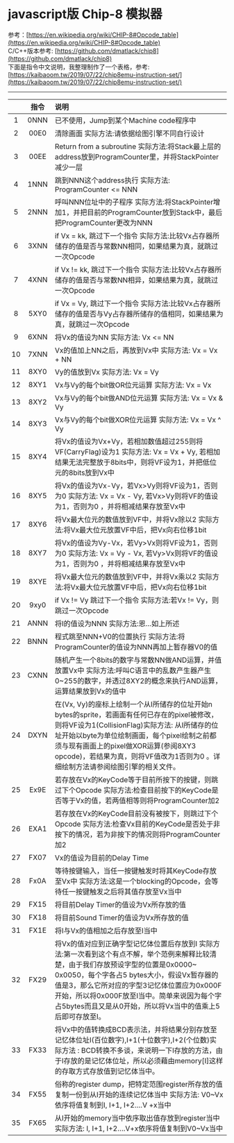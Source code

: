 # javascript版 Chip-8 模拟器

参考：[https://en.wikipedia.org/wiki/CHIP-8#Opcode_table](https://en.wikipedia.org/wiki/CHIP-8#Opcode_table)  
C/C++版本参考: [https://github.com/dmatlack/chip8](https://github.com/dmatlack/chip8)  
下面是指令中文说明，我整理制作了一个表格，参考: [https://kaibaoom.tw/2019/07/22/chip8emu-instruction-set/](https://kaibaoom.tw/2019/07/22/chip8emu-instruction-set/)

------  

|       | 指令  | 说明                                                                                                                                                                                                                                                                                                                                           |
| :---: | :---: | :--------------------------------------------------------------------------------------------------------------------------------------------------------------------------------------------------------------------------------------------------------------------------------------------------------------------------------------------- |
|   1   | 0NNN  | 已不使用，Jump到某个Machine code程序中                                                                                                                                                                                                                                                                                                         |
|   2   | 00E0  | 清除画面 实际方法:请依据绘图引擎不同自行设计                                                                                                                                                                                                                                                                                                   |
|   3   | 00EE  | Return from a subroutine 实际方法:将Stack最上层的address放到ProgramCounter里，并将StackPointer减少一层                                                                                                                                                                                                                                         |
|   4   | 1NNN  | 跳到NNN这个address执行 实际方法: ProgramCounter <= NNN                                                                                                                                                                                                                                                                                         |
|   5   | 2NNN  | 呼叫NNN位址中的子程序 实际方法:将StackPointer增加1，并把目前的ProgramCounter放到Stack中，最后把ProgramCounter更改为NNN                                                                                                                                                                                                                         |
|   6   | 3XNN  | if Vx = kk, 跳过下一个指令 实际方法:比较Vx占存器所储存的值是否与常数NN相同，如果结果为真，就跳过一次Opcode                                                                                                                                                                                                                                     |
|   7   | 4XNN  | if Vx != kk, 跳过下一个指令 实际方法:比较Vx占存器所储存的值是否与常数NN相异，如果结果为真，就跳过一次Opcode                                                                                                                                                                                                                                    |
|   8   | 5XY0  | if Vx = Vy, 跳过下一个指令 实际方法:比较Vx占存器所储存的值是否与Vy占存器所储存的值相同，如果结果为真，就跳过一次Opcode                                                                                                                                                                                                                         |
|   9   | 6XNN  | 将Vx的值设为NN 实际方法: Vx <= NN                                                                                                                                                                                                                                                                                                              |
|  10   | 7XNN  | Vx的值加上NN之后，再放到Vx中 实际方法: Vx = Vx + NN                                                                                                                                                                                                                                                                                            |
|  11   | 8XY0  | Vy的值放到Vx 实际方法: Vx = Vy                                                                                                                                                                                                                                                                                                                 |
|  12   | 8XY1  | Vx与Vy的每个bit做OR位元运算 实际方法: Vx = Vx                                                                                                                                                                                                                                                                                                  | Vy |
|  13   | 8XY2  | Vx与Vy的每个bit做AND位元运算 实际方法: Vx = Vx & Vy                                                                                                                                                                                                                                                                                            |
|  14   | 8XY3  | Vx与Vy的每个bit做XOR位元运算 实际方法: Vx = Vx ^ Vy                                                                                                                                                                                                                                                                                            |
|  15   | 8XY4  | 将Vx的值设为Vx+Vy，若相加数值超过255则将VF(CarryFlag)设为1 实际方法: Vx = Vx + Vy, 若相加结果无法完整放于8bits中，则将VF设为1，并把低位元的8bits放到Vx中                                                                                                                                                                                       |
|  16   | 8XY5  | 将Vx的值设为Vx-Vy，若Vx>Vy则将VF设为1，否则为0 实际方法: Vx = Vx - Vy, 若Vx>Vy则将VF的值设为1，否则为0 ，并将相减结果存放至Vx中                                                                                                                                                                                                                |
|  17   | 8XY6  | 将Vx最大位元的数值放到VF中，并将Vx除以2 实际方法:将Vx最大位元放置VF中后，把Vx向右位移1bit                                                                                                                                                                                                                                                      |
|  18   | 8XY7  | 将Vx的值设为Vy-Vx，若Vy>Vx则将VF设为1，否则为0 实际方法: Vx = Vy - Vx, 若Vy>Vx则将VF的值设为1，否则为0 ，并将相减结果存放至Vx中                                                                                                                                                                                                                |
|  19   | 8XYE  | 将Vx最大位元的数值放到VF中，并将Vx乘以2 实际方法:将Vx最大位元放置VF中后，把Vx向右位移1bit                                                                                                                                                                                                                                                      |
|  20   | 9xy0  | if Vx != Vy 跳过下一个指令 实际方法:若Vx != Vy，则跳过一次Opcode                                                                                                                                                                                                                                                                               |
|  21   | ANNN  | 将I的值设为NNN 实际方法:恩…如上所述                                                                                                                                                                                                                                                                                                            |
|  22   | BNNN  | 程式跳至NNN+V0的位置执行 实际方法:将ProgramCounter的值设为NNN再加上暂存器V0的值                                                                                                                                                                                                                                                                |
|  23   | CXNN  | 随机产生一个8bits的数字与常数NN做AND运算，并值放置Vx中 实际方法:呼叫C语言中的乱数产生器产生0~255的数字，并透过8XY2的概念来执行AND运算，运算结果放到Vx的值中                                                                                                                                                                                    |
|  24   | DXYN  | 在(Vx, Vy)的座标上绘制一个从I所储存的位址开始n bytes的sprite，若画面有任何已存在的pixel被修改，则将VF设为1(CollisionFlag)实际方法: 从I所储存的位址开始以byte为单位绘制画面，每个pixel绘制之前都须与现有画面上的pixel做XOR运算(参阅8XY3 opcode)，若结果为真，则将VF值改为1否则为0 。详细绘制方法请参阅绘图引擎的相关文件。                      |
|  25   | Ex9E  | 若存放在Vx的KeyCode等于目前所按下的按键，则跳过下个Opcode 实际方法:检查目前按下的KeyCode是否等于Vx的值，若两值相等则将ProgramCounter加2                                                                                                                                                                                                        |
|  26   | EXA1  | 若存放在Vx的KeyCode目前没有被按下，则跳过下个Opcode 实际方法:检查Vx目前的KeyCode是否处于非按下的情况，若为非按下的情况则将ProgramCounter加2                                                                                                                                                                                                    |
|  27   | FX07  | Vx的值设为目前的Delay Time                                                                                                                                                                                                                                                                                                                     |
|  28   | Fx0A  | 等待按键输入，当任一按键触发时将其KeyCode存放至Vx中 实际方法:这是一个blocking的Opcode，会等待任一按键触发之后将其值存放至Vx当中                                                                                                                                                                                                                |
|  29   | FX15  | 将目前Delay Timer的值设为Vx所存放的值                                                                                                                                                                                                                                                                                                          |
|  30   | FX18  | 将目前Sound Timer的值设为Vx所存放的值                                                                                                                                                                                                                                                                                                          |
|  31   | FX1E  | 将I与Vx的值相加之后存放至I当中                                                                                                                                                                                                                                                                                                                 |
|  32   | FX29  | 将Vx的值对应到正确字型记忆体位置后存放到I 实际方法:第一次看到这个有点不解，举个范例来解释比较清楚，由于我们存放预设字型的位置是0x0000~ 0x0050，每个字各占5 bytes大小，假设Vx暂存器的值是3，那么它所对应的字型3记忆体位置应为0x000F开始，所以将0x000F放至I当中。简单来说因为每个字占5bytes而且又是从0开始，所以将Vx当中的值乘上5后即可存放至I。 |
|  33   | FX33  | 将Vx中的值转换成BCD表示法，并将结果分别存放至记忆体位址I(百位数字),I+1(十位数字),I+2(个位数)实际方法 : BCD转换不多谈，来说明一下I存放的方法，由于I存放的是记忆体位址，所以必须藉由memory[I]这样的存取方式存放值到记忆体当中。                                                                                                                  |
|  34   | FX55  | 俗称的register dump，把特定范围register所存放的值复制一份到从I开始的连续记忆体当中 实际方法: V0~Vx依序将值复制到I, I+1, I+2….V +x当中                                                                                                                                                                                                          |
|  35   | FX65  | 从I开始的memory当中依序取出值存放到register当中 实际方法: I, I+1, I+2….V+x依序将值复制到V0~Vx当中                                                                                                                                                                                                                                              |